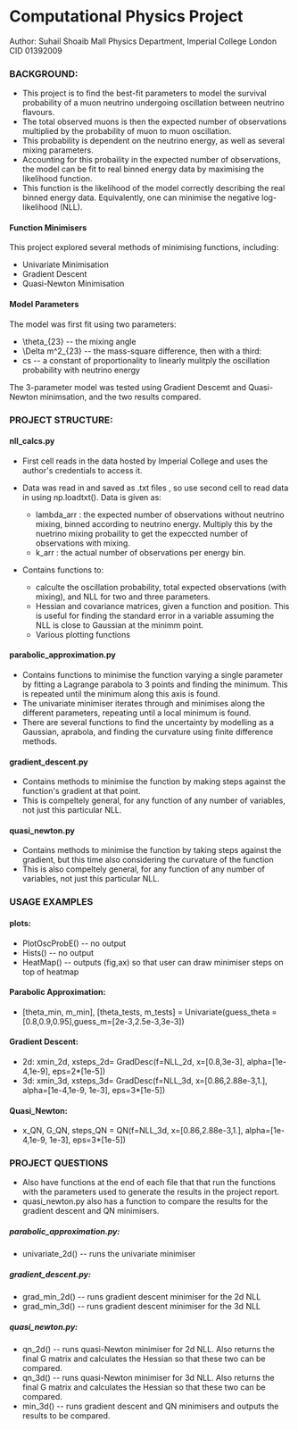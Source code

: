 # Computational Physics Project 

Author: Suhail Shoaib Mall
	Physics Department, Imperial College London
	CID 01392009


### __BACKGROUND:__ ###

* This project is to find the best-fit parameters to model the survival probability of a muon neutrino undergoing oscillation between neutrino flavours. 
* The total observed muons is then the expected number of observations multiplied by the probability of muon to muon oscillation. 
* This probability is dependent on the neutrino energy, as well as several mixing parameters.
* Accounting for this probaility in the expected number of observations, the model can be fit to real binned energy data by maximising the likelihood function. 
* This function is the likelihood of the model correctly describing the real binned energy data. Equivalently, one can minimise the negative log-likelihood (NLL). 

#### __Function Minimisers__ ####
This project explored several methods of minimising functions, including:
* Univariate Minimisation 
* Gradient Descent 
* Quasi-Newton Minimisation 

#### __Model Parameters__ ####
The model was first fit using two parameters:
* \theta_{23} -- the mixing angle 
* \Delta m^2_{23} -- the mass-square difference,
then with a third:
* cs -- a constant of proportionality to linearly mulitply the oscillation probability with neutrino energy 

The 3-parameter model was tested using Gradient Descemt and Quasi-Newton minimsation, and the two results compared.


### PROJECT STRUCTURE: ###


#### __nll_calcs.py__ ####

* First cell reads in the data hosted by Imperial College and uses the author's credentials to access it. 

* Data was read in and saved as .txt files , so use second cell to read data in using np.loadtxt(). Data is given as: 

	* lambda_arr : the expected number of observations without neutrino mixing, binned according to neutrino energy. Multiply this by the nuetrino mixing probaility to get the expeccted number of observations with mixing. 
	* k_arr : the actual number of observations per energy bin. 

* Contains functions to:
	* calculte the oscillation probability, total expected observations (with mixing), and NLL for two and three parameters.
	* Hessian and covariance matrices, given a function and position. This is useful for finding the standard error in a variable assuming the NLL is close to Gaussian at the minimm point.
	* Various plotting functions


#### __parabolic_approximation.py__ ####

* Contains functions to minimise the function varying a single parameter by fitting a Lagrange parabola to 3 points and finding the minimum. This is repeated until the minimum along this axis is found. 
* The univariate minimiser iterates through and minimises along the different parameters, repeating until a local minimum is found. 
* There are several functions to find the uncertainty by modelling as a Gaussian, aprabola, and finding the curvature using finite difference methods. 


#### __gradient_descent.py__ ####

* Contains methods to minimise the function by making steps against the function's gradient at that point.
* This is compeltely general, for any function of any number of variables, not just this particular NLL.


#### __quasi_newton.py__ ####

* Contains methods to minimise the function by taking steps against the gradient, but this time also considering the curvature of the function 
* This is also compeltely general, for any function of any number of variables, not just this particular NLL.



### USAGE EXAMPLES 

####  __plots:__ ####
* PlotOscProbE()  -- no output
* Hists()  -- no output 
* HeatMap()  -- outputs (fig,ax) so that user can draw minimiser steps on top of heatmap 

#### __Parabolic Approximation:__ ####
* [theta_min, m_min], [theta_tests, m_tests] = Univariate(guess_theta = [0.8,0.9,0.95],guess_m=[2e-3,2.5e-3,3e-3])

#### __Gradient Descent:__ ####
* 2d: xmin_2d, xsteps_2d= GradDesc(f=NLL_2d, x=[0.8,3e-3], alpha=[1e-4,1e-9], eps=2*[1e-5])
* 3d: xmin_3d, xsteps_3d= GradDesc(f=NLL_3d, x=[0.86,2.88e-3,1.], alpha=[1e-4,1e-9, 1e-3], eps=3*[1e-5])

#### __Quasi_Newton:__ ####
* x_QN, G_QN, steps_QN = QN(f=NLL_3d, x=[0.86,2.88e-3,1.], alpha=[1e-4,1e-9, 1e-3], eps=3*[1e-5])


### PROJECT QUESTIONS 

* Also have functions at the end of each file that that run the functions with the parameters used to generate the results in the project report. 
* quasi_newton.py also has a function to compare the results for the gradient descent and QN minimisers.

##### __parabolic_approximation.py:__ #####
* univariate_2d() -- runs the univariate minimiser 

##### __gradient_descent.py:__ #####
* grad_min_2d() -- runs gradient descent minimiser for the 2d NLL 
* grad_min_3d() -- runs gradient descent minimiser for the 3d NLL 

##### __quasi_newton.py:__ #####
* qn_2d() -- runs quasi-Newton minimiser for 2d NLL. Also returns the final G matrix and calculates the Hessian so that these two can be compared. 
* qn_3d() -- runs quasi-Newton minimiser for 3d NLL. Also returns the final G matrix and calculates the Hessian so that these two can be compared. 
* min_3d() -- runs gradient descent and QN minimisers and outputs the results to be compared.



